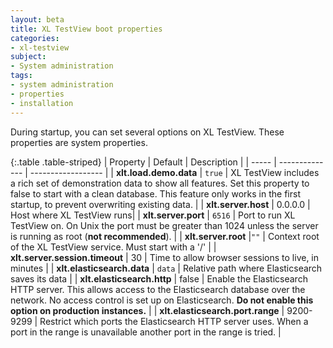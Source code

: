 ```yaml
---
layout: beta
title: XL TestView boot properties
categories:
- xl-testview
subject:
- System administration
tags:
- system administration
- properties
- installation
---
```


During startup, you can set several options on XL TestView. These properties are system properties. 

{:.table .table-striped}
| Property | Default | Description |
| ----- | -------------- | ------------------ |
| **xlt.load.demo.data** | `true` | XL TestView includes a rich set of demonstration data to show all features. Set this property to false to start with a clean database. This feature only works in the first startup, to prevent overwriting existing data. |
| **xlt.server.host** | 0.0.0.0 |  Host where XL TestView runs|
| **xlt.server.port** | `6516` | Port to run XL TestView on. On Unix the port must be greater than 1024 unless the server is running as root (**not recommended**). |
| **xlt.server.root** |`""` | Context root of the XL TestView service. Must start with a '/' |
| **xlt.server.session.timeout** | 30 | Time to allow browser sessions to live, in minutes |
| **xlt.elasticsearch.data** | `data` | Relative path where Elasticsearch saves its data |
| **xlt.elasticsearch.http** | false | Enable the Elasticsearch HTTP server. This allows access to the Elasticsearch database over the network. No access control is set up on Elasticsearch. **Do not enable this option on production instances.** |
| **xlt.elasticsearch.port.range** | 9200-9299 | Restrict which ports the Elasticsearch HTTP server uses. When a port in the range is unavailable another port in the range is tried. |

